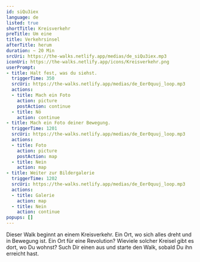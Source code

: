 ```yaml
---
id: siQu3iex
language: de
listed: true
shortTitle: Kreisverkehr
preTitle: Um eine
title: Verkehrsinsel
afterTitle: herum
duration: ~ 20 Min
srcUri: https://the-walks.netlify.app/medias/de_siQu3iex.mp3
iconUri: https://the-walks.netlify.app/icons/Kreisverkehr.png
userPrompt:
- title: Halt fest, was du siehst.
  triggerTime: 350
  srcUri: https://the-walks.netlify.app/medias/de_Eer0quuj_loop.mp3
  actions:
  - title: Mach ein Foto
    action: picture
    postAction: continue
  - title: Nö
    action: continue
- title: Mach ein Foto deiner Bewegung.
  triggerTime: 1201
  srcUri: https://the-walks.netlify.app/medias/de_Eer0quuj_loop.mp3
  actions:
  - title: Foto
    action: picture
    postAction: map
  - title: Nein
    action: map
- title: Weiter zur Bildergalerie
  triggerTime: 1202
  srcUri: https://the-walks.netlify.app/medias/de_Eer0quuj_loop.mp3
  actions:
  - title: Galerie
    action: map
  - title: Nein
    action: continue
popups: []
---
```

Dieser Walk beginnt an einem Kreisverkehr. Ein Ort, wo sich alles dreht und in Bewegung ist. Ein Ort für eine Revolution? Wieviele solcher Kreisel gibt es dort, wo Du wohnst? Such Dir einen aus und starte den Walk, sobald Du ihn erreicht hast.